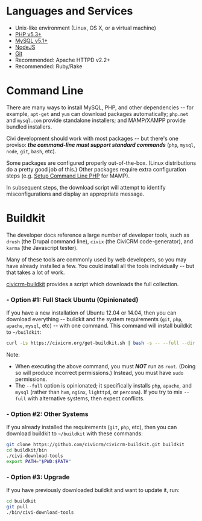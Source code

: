 # Languages and Services

 * Unix-like environment (Linux, OS X, or a virtual machine)
 * [PHP v5.3+](http://php.net/)
 * [MySQL v5.1+](http://mysql.com/)
 * [NodeJS](https://nodejs.org/)
 * [Git](https://git-scm.com/)
 * Recommended: Apache HTTPD v2.2+
 * Recommended: Ruby/Rake

# Command Line

There are many ways to install MySQL, PHP, and other dependencies -- for
example, `apt-get` and `yum` can download packages automatically; `php.net`
and `mysql.com` provide standalone installers; and MAMP/XAMPP provide
bundled installers.

Civi development should work with most packages -- but there's one proviso:
***the command-line must support standard commands*** (`php`, `mysql`,
`node`, `git`, `bash`, etc).

Some packages are configured properly out-of-the-box. (Linux distributions
do a pretty good job of this.) Other packages require extra configuration
steps (e.g.  [Setup Command Line
PHP](http://wiki.civicrm.org/confluence/display/CRMDOC/Setup+Command-Line+PHP)
for MAMP).

In subsequent steps, the download script will attempt to identify
misconfigurations and display an appropriate message.

# Buildkit

The developer docs reference a large number of developer tools, such as
`drush` (the Drupal command line), `civix` (the CiviCRM code-generator), and
`karma` (the Javascript tester).

Many of these tools are commonly used by web developers, so you may have
already installed a few.  You could install all the tools individually --
but that takes a lot of work.

[civicrm-buildkit](https://github.com/civicrm/civicrm-buildkit) provides
a script which downloads the full collection.

### - Option #1: Full Stack Ubuntu (Opinionated)

If you have a new installation of Ubuntu 12.04 or 14.04, then you can download everything -- buildkit and the system
requirements (`git`, `php`, `apache`, `mysql`, etc) -- with one command.  This command will install buildkit to `~/buildkit`:

```bash
curl -Ls https://civicrm.org/get-buildkit.sh | bash -s -- --full --dir ~/buildkit
```

Note:

 * When executing the above command, you must ***NOT*** run as `root`. (Doing so will produce incorrect permissions.)
   Instead, you must have `sudo` permissions.
 * The `--full` option is opinionated; it specifically installs `php`, `apache`, and `mysql` (rather than `hvm`, `nginx`, `lighttpd`, or `percona`).
   If you try to mix `--full` with alternative systems, then expect conflicts.


### - Option #2: Other Systems

If you already installed the requirements (`git`, `php`, etc), then you can download buildkit to `~/buildkit` with these commands:

```bash
git clone https://github.com/civicrm/civicrm-buildkit.git buildkit
cd buildkit/bin
./civi-download-tools
export PATH="$PWD:$PATH"
```

### - Option #3: Upgrade

If you have previously downloaded buildkit and want to update it, run:

```bash
cd buildkit
git pull
./bin/civi-download-tools
```
